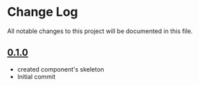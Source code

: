 # Change Log

All notable changes to this project will be documented in this file.

## [0.1.0](https://github.com/code-dot-org/code-dot-org/pull/)
* created component's skeleton
* Initial commit

